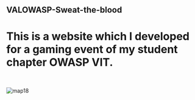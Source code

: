 ## VALOWASP-Sweat-the-blood
<h1>This is a website which I developed for a gaming event of my student chapter OWASP VIT.</h1><br>



![map18](https://user-images.githubusercontent.com/73031725/137598483-b312a293-d5a7-4e94-87cb-617201f2cc04.jpg)
